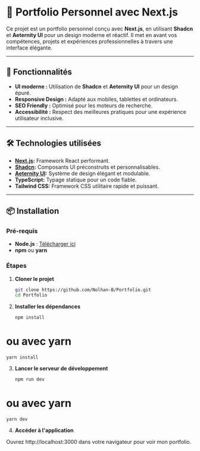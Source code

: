 # 📌 Portfolio Personnel avec Next.js

Ce projet est un portfolio personnel conçu avec **Next.js**, en utilisant **Shadcn** et **Aeternity UI** pour un design moderne et réactif. Il met en avant vos compétences, projets et expériences professionnelles à travers une interface élégante.

---

## 🚀 Fonctionnalités

- **UI moderne :** Utilisation de **Shadcn** et **Aeternity UI** pour un design épuré.
- **Responsive Design :** Adapté aux mobiles, tablettes et ordinateurs.
- **SEO Friendly :** Optimisé pour les moteurs de recherche.
- **Accessibilité :** Respect des meilleures pratiques pour une expérience utilisateur inclusive.

---

## 🛠️ Technologies utilisées

- **[Next.js](https://nextjs.org/):** Framework React performant.
- **[Shadcn](https://shadcn.dev/):** Composants UI préconstruits et personnalisables.
- **[Aeternity UI](https://aceternity.dev/):** Système de design élégant et modulable.
- **TypeScript:** Typage statique pour un code fiable.
- **Tailwind CSS:** Framework CSS utilitaire rapide et puissant.

---

## 📦 Installation

### Pré-requis
- **Node.js** : [Télécharger ici](https://nodejs.org/)
- **npm** ou **yarn**

### Étapes

1. **Cloner le projet**
   ```bash
   git clone https://github.com/Nolhan-B/Portfolio.git
   cd Portfolio

2. **Installer les dépendances**
    ```bash
    npm install
# ou avec yarn
    yarn install

3. **Lancer le serveur de développement**
    ```bash
    npm run dev
# ou avec yarn
    yarn dev

4. **Accéder à l'application**

Ouvrez http://localhost:3000 dans votre navigateur pour voir mon portfolio.
